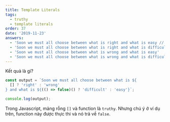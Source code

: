 ```yaml
---
title: Template Literals
tags:
  - truthy
  - template literals
order: 37
date: '2019-11-23'
answers:
  - 'Soon we must all choose between what is right and what is easy // correct'
  - 'Soon we must all choose between what is right and what is difficult'
  - 'Soon we must all choose between what is wrong and what is easy'
  - 'Soon we must all choose between what is wrong and what is difficult'
---
```


Kết quả là gì?

```javascript
const output = `Soon we must all choose between what is ${
  [] ? 'right' : 'wrong'
} and what is ${(() => false)() ? 'difficult' : 'easy'}`;

console.log(output);
```

<!-- explanation -->

Trong Javascript, mảng rỗng `[]` và function là `truthy`. Nhưng chú ý ở ví dụ trên, function này được thực thi và nó trả về `false`.
